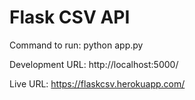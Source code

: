 # Flask CSV API

Command to run:  python app.py 

Development URL: http://localhost:5000/

Live URL: https://flaskcsv.herokuapp.com/
